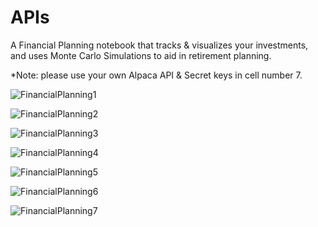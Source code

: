 # APIs

A Financial Planning notebook that tracks & visualizes your investments, and uses Monte Carlo Simulations to aid in retirement planning.

*Note: please use your own Alpaca API & Secret keys in cell number 7.

![FinancialPlanning1](https://user-images.githubusercontent.com/29550860/148661683-7685478f-178b-4dfe-80f6-f694b1a8f644.png)

![FinancialPlanning2](https://user-images.githubusercontent.com/29550860/148661686-f1cb1023-0dfc-4d55-9915-1be88a8f3dfe.png)

![FinancialPlanning3](https://user-images.githubusercontent.com/29550860/148661691-408dab4e-15de-4c8f-8687-96147d8802ea.png)

![FinancialPlanning4](https://user-images.githubusercontent.com/29550860/148661696-e2dc70e8-db8c-495a-a599-976417220a77.png)

![FinancialPlanning5](https://user-images.githubusercontent.com/29550860/148661697-0821cf4e-770f-4720-8cb7-63b68054ef7e.png)

![FinancialPlanning6](https://user-images.githubusercontent.com/29550860/148661698-8a5e609c-0678-4fb0-9173-46d9c3b687a2.png)

![FinancialPlanning7](https://user-images.githubusercontent.com/29550860/148661700-e776a4d8-547e-4f7a-9642-2054f0ce1272.png)
